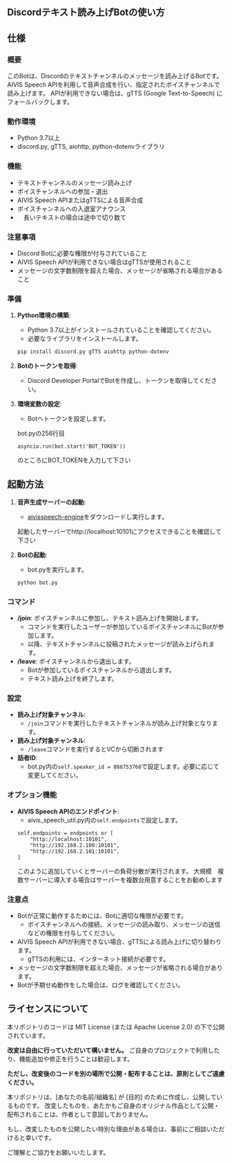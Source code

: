 
## Discordテキスト読み上げBotの使い方

## 仕様

### 概要

このBotは、Discordのテキストチャンネルのメッセージを読み上げるBotです。 AIVIS Speech APIを利用して音声合成を行い、指定されたボイスチャンネルで読み上げます。 APIが利用できない場合は、gTTS (Google Text-to-Speech) にフォールバックします。

### 動作環境

*   Python 3.7以上
*   discord.py, gTTS, aiohttp, python-dotenvライブラリ

### 機能

*   テキストチャンネルのメッセージ読み上げ
*   ボイスチャンネルへの参加・退出
*   AIVIS Speech APIまたはgTTSによる音声合成
*   ボイスチャンネルへの入退室アナウンス
* 　長いテキストの場合は途中で切り数て

### 注意事項

*   Discord Botに必要な権限が付与されていること
*   AIVIS Speech APIが利用できない場合はgTTSが使用されること
*   メッセージの文字数制限を超えた場合、メッセージが省略される場合があること

### 準備

1.  **Python環境の構築**:
    *   Python 3.7以上がインストールされていることを確認してください。
    *   必要なライブラリをインストールします。

    ```bash
    pip install discord.py gTTS aiohttp python-dotenv
    ```

2.  **Botのトークンを取得**:
    *   Discord Developer PortalでBotを作成し、トークンを取得してください。

3.  **環境変数の設定**:
    *   Botへトークンを設定します。

    bot.pyの256行目
    ```
    asyncio.run(bot.start('BOT_TOKEN'))
    ```
    のところにBOT_TOKENを入力して下さい

## 起動方法

1.  **音声生成サーバーの起動**:
    *   [aivisspeech-engine](https://github.com/Aivis-Project/AivisSpeech-Engine)をダウンロードし実行します。

    起動したサーバーでhttp://localhost:10101にアクセスできることを確認して下さい

2.  **Botの起動**:
    *   bot.pyを実行します。

    ```bash
    python bot.py
    ```

### コマンド

*   **/join**: ボイスチャンネルに参加し、テキスト読み上げを開始します。
    *   コマンドを実行したユーザーが参加しているボイスチャンネルにBotが参加します。
    *   以降、テキストチャンネルに投稿されたメッセージが読み上げられます。
*   **/leave**: ボイスチャンネルから退出します。
    *   Botが参加しているボイスチャンネルから退出します。
    *   テキスト読み上げを終了します。

### 設定

*   **読み上げ対象チャンネル**:
    *   `/join`コマンドを実行したテキストチャンネルが読み上げ対象となります。
*   **読み上げ対象チャンネル**:
    *   `/leave`コマンドを実行するとVCから切断されます
*   **話者ID**:
    *   bot.py内の`self.speaker_id = 888753760`で設定します。必要に応じて変更してください。

### オプション機能
*   **AIVIS Speech APIのエンドポイント**:
    *   aivis_speech_util.py内の`self.endpoints`で設定します。
    ```
    self.endpoints = endpoints or [
        "http://localhost:10101",
        "http://192.168.2.100:10101",
        "http://192.168.2.101:10101",
    ]
    ```
    このように追加していくとサーバーの負荷分散が実行されます。
    大規模　複数サーバーに導入する場合はサーバーを複数台用意することをお勧めします


### 注意点

*   Botが正常に動作するためには、Botに適切な権限が必要です。
    *   ボイスチャンネルへの接続、メッセージの読み取り、メッセージの送信などの権限を付与してください。
*   AIVIS Speech APIが利用できない場合、gTTSによる読み上げに切り替わります。
    *   gTTSの利用には、インターネット接続が必要です。
*   メッセージの文字数制限を超えた場合、メッセージが省略される場合があります。
*   Botが予期せぬ動作をした場合は、ログを確認してください。

## ライセンスについて

本リポジトリのコードは MIT License (または Apache License 2.0) の下で公開されています。

**改変は自由に行っていただいて構いません。**  ご自身のプロジェクトで利用したり、機能追加や修正を行うことは歓迎します。

**ただし、改変後のコードを別の場所で公開・配布することは、原則としてご遠慮ください。**

本リポジトリは、[あなたの名前/組織名] が [目的] のために作成し、公開しているものです。
改変したものを、あたかもご自身のオリジナル作品として公開・配布されることは、作者として意図しておりません。

もし、改変したものを公開したい特別な理由がある場合は、事前にご相談いただけると幸いです。

ご理解とご協力をお願いいたします。